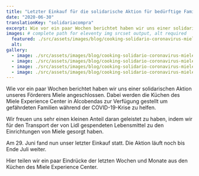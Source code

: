 ```yaml
---
title: "Letzter Einkauf für die solidarische Aktion für bedürftige Familien während der Coronavirus-Krise"
date: "2020-06-30"
translationKey: "solidariacompra"
excerpt: Wie vor ein paar Wochen berichtet haben wir uns einer solidarischen Aktion unseres Förderers Miele angeschlossen.
images: # complete path for eleventy img srcset output, alt required
  featured: ./src/assets/images/blog/cooking-solidario-coronavirus-miele-2020-27.jpg
  alt:
gallery:
  - image: ./src/assets/images/blog/cooking-solidario-coronavirus-miele-2020-0-W1200.jpg
  - image: ./src/assets/images/blog/cooking-solidario-coronavirus-miele-2020-01.jpg
  - image: ./src/assets/images/blog/cooking-solidario-coronavirus-miele-2020-10-W1200.jpg
  - image: ./src/assets/images/blog/cooking-solidario-coronavirus-miele-2020-23.jpg
---
```


Wie vor ein paar Wochen berichtet haben wir uns einer solidarischen Aktion unseres Förderers Miele angeschlossen. Dabei werden die Küchen des Miele Experience Center in Alcobendas zur Verfügung gestellt um gefährdeten Familien während der COVID-19-Krise zu helfen.

Wir freuen uns sehr einen kleinen Anteil daran geleistet zu haben, indem wir für den Transport der von Lidl gespendeten Lebensmittel zu den Einrichtungen von Miele gesorgt haben.

Am 29. Juni fand nun unser letzter Einkauf statt. Die Aktion läuft noch bis Ende Juli weiter.

Hier teilen wir ein paar Eindrücke der letzten Wochen und Monate aus den Küchen des Miele Experience Center.
